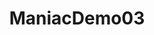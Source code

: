 ---
layout: default
category: bts
tags: [" Unity"," Kinect"]
video: "https://player.vimeo.com/video/290601253?badge=0&amp;autopause=0&amp;player_id=0&amp;app_id=72231"
title: "ManiacDemo03"
thumbnail: "https://i.vimeocdn.com/video/726516159_295x166.jpg?r=pad"
---